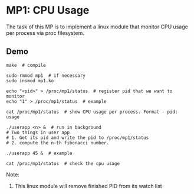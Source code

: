 # MP1: CPU Usage

The task of this MP is to implement a linux module that monitor CPU usage per process via proc filesystem.

## Demo

```shell class:"lineNo"
make  # compile

sudo rmmod mp1  # if necessary
sudo insmod mp1.ko

echo "<pid>" > /proc/mp1/status  # register pid that we want to monitor
echo "1" > /proc/mp1/status  # example

cat /proc/mp1/status  # show CPU usage per process. Format - pid: usage

./userapp <n> &  # run in background
# Two things in user app
# 1. Get its pid and write the pid to /proc/mp1/status
# 2. compute the n-th fibonacci number. 

./userapp 45 &  # example

cat /proc/mp1/status  # check the cpu usage
```

Note:
1. This linux module will remove finished PID from its watch list
